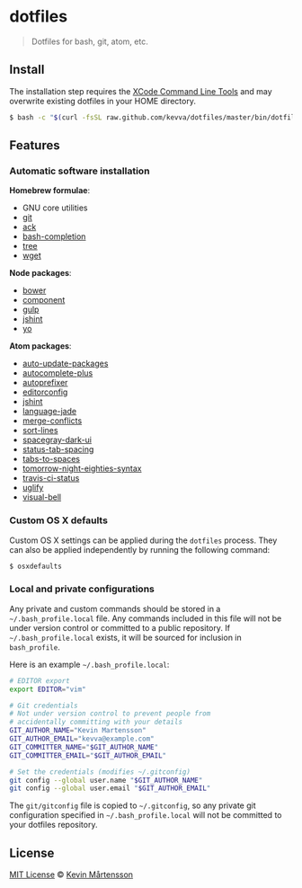 # dotfiles

> Dotfiles for bash, git, atom, etc.

## Install

The installation step requires the [XCode Command Line
Tools](https://developer.apple.com/downloads) and may overwrite existing
dotfiles in your HOME directory.

```bash
$ bash -c "$(curl -fsSL raw.github.com/kevva/dotfiles/master/bin/dotfiles)"
```

## Features

### Automatic software installation

**Homebrew formulae**:

* GNU core utilities
* [git](http://git-scm.com/)
* [ack](http://betterthangrep.com/)
* [bash-completion](http://bash-completion.alioth.debian.org/)
* [tree](http://mama.indstate.edu/users/ice/tree/)
* [wget](http://www.gnu.org/software/wget/)

**Node packages**:

* [bower](http://bower.io/)
* [component](http://component.io/)
* [gulp](http://gulpjs.com/)
* [jshint](http://jshint.com/)
* [yo](http://yeoman.io/)

**Atom packages**:

* [auto-update-packages](http://atom.io/packages/auto-update-packages)
* [autocomplete-plus](http://atom.io/packages/autocomplete-plus)
* [autoprefixer](http://atom.io/packages/autoprefixer)
* [editorconfig](http://atom.io/packages/editorconfig)
* [jshint](http://atom.io/packages/jshint)
* [language-jade](http://atom.io/packages/language-jade)
* [merge-conflicts](http://atom.io/packages/merge-conflicts)
* [sort-lines](http://atom.io/packages/sort-lines)
* [spacegray-dark-ui](http://atom.io/packages/spacegray-dark-ui)
* [status-tab-spacing](http://atom.io/packages/status-tab-spacing)
* [tabs-to-spaces](http://atom.io/packages/tabs-to-spaces)
* [tomorrow-night-eighties-syntax](http://atom.io/packages/tomorrow-night-eighties-syntax)
* [travis-ci-status](http://atom.io/packages/travis-ci-status)
* [uglify](http://atom.io/packages/uglify)
* [visual-bell](http://atom.io/packages/visual-bell)

### Custom OS X defaults

Custom OS X settings can be applied during the `dotfiles` process. They can
also be applied independently by running the following command:

```bash
$ osxdefaults
```

### Local and private configurations

Any private and custom commands should be stored in a `~/.bash_profile.local`
file. Any commands included in this file will not be under version control or
committed to a public repository. If `~/.bash_profile.local` exists, it will be
sourced for inclusion in `bash_profile`.

Here is an example `~/.bash_profile.local`:

```bash
# EDITOR export
export EDITOR="vim"

# Git credentials
# Not under version control to prevent people from
# accidentally committing with your details
GIT_AUTHOR_NAME="Kevin Martensson"
GIT_AUTHOR_EMAIL="kevva@example.com"
GIT_COMMITTER_NAME="$GIT_AUTHOR_NAME"
GIT_COMMITTER_EMAIL="$GIT_AUTHOR_EMAIL"

# Set the credentials (modifies ~/.gitconfig)
git config --global user.name "$GIT_AUTHOR_NAME"
git config --global user.email "$GIT_AUTHOR_EMAIL"
```

The `git/gitconfig` file is copied to `~/.gitconfig`, so any private git
configuration specified in `~/.bash_profile.local` will not be committed to
your dotfiles repository.

## License

[MIT License](http://en.wikipedia.org/wiki/MIT_License) © [Kevin Mårtensson](http://kevinmartensson.com)
